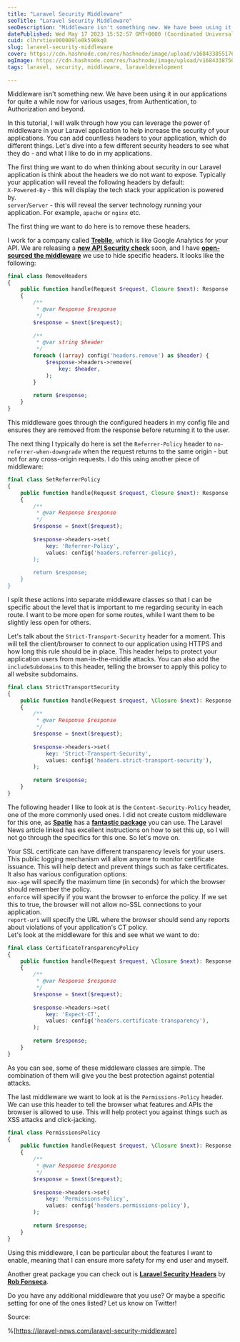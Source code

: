 ```yaml
---
title: "Laravel Security Middleware"
seoTitle: "Laravel Security Middleware"
seoDescription: "Middleware isn't something new. We have been using it in our applications for quite a while now for various usages, from Authentication to Authorization"
datePublished: Wed May 17 2023 15:52:57 GMT+0000 (Coordinated Universal Time)
cuid: clhrvtiev000009le0k590kq0
slug: laravel-security-middleware
cover: https://cdn.hashnode.com/res/hashnode/image/upload/v1684338551764/6d8dcecf-e94a-450c-8a48-d919c23773da.png
ogImage: https://cdn.hashnode.com/res/hashnode/image/upload/v1684338750733/de84b229-ec66-4f39-8bff-4c470e16548e.png
tags: laravel, security, middleware, laraveldevelopment

---
```


Middleware isn't something new. We have been using it in our applications for quite a while now for various usages, from Authentication, to Authorization and beyond.

In this tutorial, I will walk through how you can leverage the power of middleware in your Laravel application to help increase the security of your applications. You can add countless headers to your application, which do different things. Let's dive into a few different security headers to see what they do - and what I like to do in my applications.

The first thing we want to do when thinking about security in our Laravel application is think about the headers we do not want to expose. Typically your application will reveal the following headers by default:  
`X-Powered-By` - this will display the tech stack your application is powered by.  
`server`/`Server` - this will reveal the server technology running your application. For example, `apache` or `nginx` etc.

The first thing we want to do here is to remove these headers.

I work for a company called [**Treblle**](https://www.treblle.com/), which is like Google Analytics for your API. We are releasing a [**new API Security check**](https://www.treblle.com/features/api-security) soon, and I have [**open-sourced the middleware**](https://github.com/Treblle/security-headers) we use to hide specific headers. It looks like the following:

```php
final class RemoveHeaders
{
    public function handle(Request $request, Closure $next): Response
    {
        /**
         * @var Response $response
         */
        $response = $next($request);
 
        /**
         * @var string $header
         */
        foreach ((array) config('headers.remove') as $header) {
            $response->headers->remove(
                key: $header,
            );
        }
 
        return $response;
    }
}
```

This middleware goes through the configured headers in my config file and ensures they are removed from the response before returning it to the user.

The next thing I typically do here is set the `Referrer-Policy` header to `no-referrer-when-downgrade` when the request returns to the same origin - but not for any cross-origin requests. I do this using another piece of middleware:

```php
final class SetReferrerPolicy
{
    public function handle(Request $request, Closure $next): Response
    {
        /**
         * @var Response $response
         */
        $response = $next($request);
 
        $response->headers->set(
            key: 'Referrer-Policy',
            values: config('headers.referrer-policy),
        );
 
        return $response;
    }
}
```

I split these actions into separate middleware classes so that I can be specific about the level that is important to me regarding security in each route. I want to be more open for some routes, while I want them to be slightly less open for others.

Let's talk about the `Strict-Transport-Security` header for a moment. This will tell the client/browser to connect to our application using HTTPS and how long this rule should be in place. This header helps to protect your application users from man-in-the-middle attacks. You can also add the `includeSubdomains` to this header, telling the browser to apply this policy to all website subdomains.

```php
final class StrictTransportSecurity
{
    public function handle(Request $request, \Closure $next): Response
    {
        /**
         * @var Response $response
         */
        $response = $next($request);
 
        $response->headers->set(
            key: 'Strict-Transport-Security',
            values: config('headers.strict-transport-security'),
        );
 
        return $response;
    }
}
```

The following header I like to look at is the `Content-Security-Policy` header, one of the more commonly used ones. I did not create custom middleware for this one, as [**Spatie**](https://spatie.be/) has a [**fantastic package**](https://laravel-news.com/laravel-content-security-policies) you can use. The Laravel News article linked has excellent instructions on how to set this up, so I will not go through the specifics for this one. So let's move on.

Your SSL certificate can have different transparency levels for your users. This public logging mechanism will allow anyone to monitor certificate issuance. This will help detect and prevent things such as fake certificates. It also has various configuration options:  
`max-age` will specify the maximum time (in seconds) for which the browser should remember the policy.  
`enforce` will specify if you want the browser to enforce the policy. If we set this to true, the browser will not allow no-SSL connections to your application.  
`report-uri` will specify the URL where the browser should send any reports about violations of your application's CT policy.  
Let's look at the middleware for this and see what we want to do:

```php
final class CertificateTransparencyPolicy
{
    public function handle(Request $request, \Closure $next): Response
    {
        /**
         * @var Response $response
         */
        $response = $next($request);
 
        $response->headers->set(
            key: 'Expect-CT',
            values: config('headers.certificate-transparency'),
        );
 
        return $response;
    }
}
```

As you can see, some of these middleware classes are simple. The combination of them will give you the best protection against potential attacks.

The last middleware we want to look at is the `Permissions-Policy` header. We can use this header to tell the browser what features and APIs the browser is allowed to use. This will help protect you against things such as XSS attacks and click-jacking.

```php
final class PermissionsPolicy
{
    public function handle(Request $request, \Closure $next): Response
    {
        /**
         * @var Response $response
         */
        $response = $next($request);
 
        $response->headers->set(
            key: 'Permissions-Policy',
            values: config('headers.permissions-policy'),
        );
 
        return $response;
    }
}
```

Using this middleware, I can be particular about the features I want to enable, meaning that I can ensure more safety for my end user and myself.

Another great package you can check out is [**Laravel Security Headers**](https://github.com/therobfonz/laravel-security-headers) by [**Rob Fonseca**](https://twitter.com/therobfonz).

Do you have any additional middleware that you use? Or maybe a specific setting for one of the ones listed? Let us know on Twitter!

Source:

%[https://laravel-news.com/laravel-security-middleware]